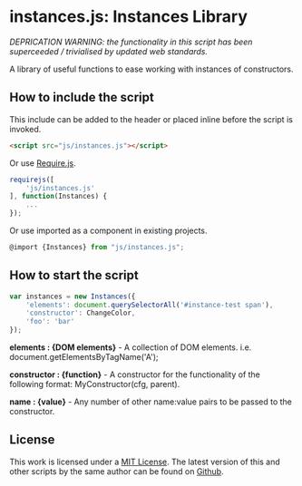 # instances.js: Instances Library

*DEPRICATION WARNING: the functionality in this script has been superceeded / trivialised by updated web standards.*

A library of useful functions to ease working with instances of constructors.

## How to include the script

This include can be added to the header or placed inline before the script is invoked.

```html
<script src="js/instances.js"></script>
```

Or use [Require.js](https://requirejs.org/).

```js
requirejs([
	'js/instances.js'
], function(Instances) {
	...
});
```

Or use imported as a component in existing projects.

```js
@import {Instances} from "js/instances.js";
```

## How to start the script

```javascript
var instances = new Instances({
	'elements': document.querySelectorAll('#instance-test span'),
	'constructor': ChangeColor,
	'foo': 'bar'
});
```

**elements : {DOM elements}** - A collection of DOM elements. i.e. document.getElementsByTagName('A');

**constructor : {function}** - A constructor for the functionality of the following format: MyConstructor(cfg, parent).

**name : {value}** - Any number of other name:value pairs to be passed to the constructor.

## License

This work is licensed under a [MIT License](https://opensource.org/licenses/MIT). The latest version of this and other scripts by the same author can be found on [Github](https://github.com/WoollyMittens).
